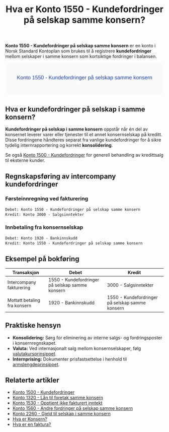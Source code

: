 ﻿---
title: "Hva er Konto 1550 - Kundefordringer på selskap samme konsern?"
seoTitle: "1550-kundefordringer-pa-selskap-samme-konsern"
meta_description: '**Konto 1550 - Kundefordringer på selskap samme konsern** er en konto i Norsk Standard Kontoplan som brukes til å registrere **kundefordringer** mellom selska...'
slug: 1550-kundefordringer-pa-selskap-samme-konsern
type: blog
layout: pages/single
---

**Konto 1550 - Kundefordringer på selskap samme konsern** er en konto i Norsk Standard Kontoplan som brukes til å registrere **kundefordringer** mellom selskaper i samme konsern som kortsiktige fordringer i balansen.

![Illustrasjon av konto 1550 Kundefordringer på selskap samme konsern](1550-kundefordringer-pa-selskap-samme-konsern-image.svg)

## Hva er kundefordringer på selskap i samme konsern?

**Kundefordringer på selskap i samme konsern** oppstår når én del av konsernet leverer varer eller tjenester til et annet konsernselskap på kreditt. Disse fordringene håndteres separat fra vanlige kundefordringer for å sikre tydelig internrapportering og korrekt **konsolidering**.

Se også [Konto 1500 - Kundefordringer](/blogs/kontoplan/1500-kundefordringer "Konto 1500 - Kundefordringer") for generell behandling av kredittsalg til eksterne kunder.

## Regnskapsføring av intercompany kundefordringer

### Førsteinnregning ved fakturering
```plaintext
Debet: Konto 1550 - Kundefordringer på selskap samme konsern
Kredit: Konto 3000 - Salgsinntekter
```

### Innbetaling fra konsernselskap
```plaintext
Debet: Konto 1920 - Bankinnskudd
Kredit: Konto 1550 - Kundefordringer på selskap samme konsern
```

## Eksempel på bokføring

| Transaksjon                     | Debet                                                          | Kredit                                    |
|---------------------------------|---------------------------------------------------------------|-------------------------------------------|
| Intercompany fakturering        | 1550 - Kundefordringer på selskap samme konsern               | 3000 - Salgsinntekter                     |
| Mottatt betaling fra konsern    | 1920 - Bankinnskudd                                           | 1550 - Kundefordringer på selskap samme konsern |

## Praktiske hensyn

* **Konsolidering:** Sørg for eliminering av interne salgs- og fordringsposter i konsernregnskapet.
* **Valuta:** Ved internasjonalt salg mellom konsernselskaper, følg [valutakursprinsippet](/blogs/regnskap/hva-er-valutakurs "Hva er Valutakurs? Prinsipper for valutahåndtering i regnskap").
* **Internprising:** Dokumenter prisfastsettelse i henhold til [armslengdeprinsippet](/blogs/regnskap/hva-er-internprising "Hva er Internprising? Retningslinjer for konserninternt salg").

## Relaterte artikler

* [Konto 1500 - Kundefordringer](/blogs/kontoplan/1500-kundefordringer "Konto 1500 - Kundefordringer")
* [Konto 1320 - Lån til foretak samme konsern](/blogs/kontoplan/1320-lan-til-foretak-samme-konsern "Konto 1320 - Lån til foretak samme konsern")
* [Konto 1530 - Opptjent ikke fakturert inntekt](/blogs/kontoplan/1530-opptjent-ikke-fakturert-inntekt "Konto 1530 - Opptjent ikke fakturert inntekt")
* [Konto 1560 - Andre fordringer på selskap samme konsern](/blogs/kontoplan/1560-andre-fordringer-pa-selskap-samme-konsern "Konto 1560 - Andre fordringer på selskap samme konsern")
* [Konto 2260 - Gjeld til selskap i samme konsern](/blogs/kontoplan/2260-gjeld-til-selskap-i-samme-konsern "Konto 2260 - Gjeld til selskap i samme konsern")
* [Hva er Konsern?](/blogs/regnskap/hva-er-konsern "Hva er Konsern? Komplett Guide til Konsernstrukturer og Konsernregnskap")
* [Hva er en faktura?](/blogs/regnskap/hva-er-en-faktura "Hva er en Faktura? En Guide til Norske Fakturakrav")






